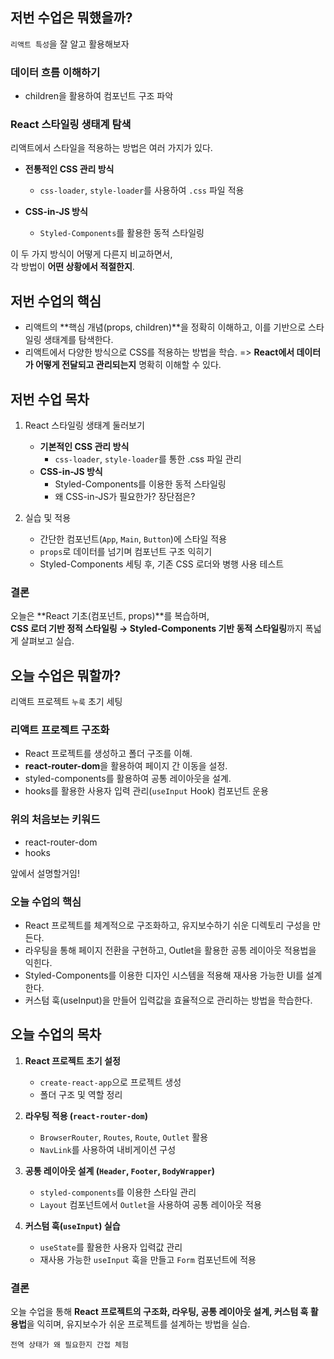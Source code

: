 ## 저번 수업은 뭐했을까?

`리액트 특성`을 잘 알고 활용해보자

### 데이터 흐름 이해하기

- children을 활용하여 컴포넌트 구조 파악

### React 스타일링 생태계 탐색

리액트에서 스타일을 적용하는 방법은 여러 가지가 있다.  

- **전통적인 CSS 관리 방식**  
  - `css-loader`, `style-loader`를 사용하여 `.css` 파일 적용  

- **CSS-in-JS 방식**  
  - `Styled-Components`를 활용한 동적 스타일링  

이 두 가지 방식이 어떻게 다른지 비교하면서,  
각 방법이 **어떤 상황에서 적절한지**.

## 저번 수업의 핵심

- 리액트의 **핵심 개념(props, children)**을 정확히 이해하고, 이를 기반으로 스타일링 생태계를 탐색한다.
- 리액트에서 다양한 방식으로 CSS를 적용하는 방법을 학습.
=> **React에서 데이터가 어떻게 전달되고 관리되는지** 명확히 이해할 수 있다.  

## 저번 수업 목차

1. React 스타일링 생태계 둘러보기  

   - **기본적인 CSS 관리 방식**  
     - `css-loader`, `style-loader`를 통한 .css 파일 관리  
   - **CSS-in-JS 방식**  
     - Styled-Components를 이용한 동적 스타일링  
     - 왜 CSS-in-JS가 필요한가? 장단점은?  

2. 실습 및 적용  

   - 간단한 컴포넌트(`App`, `Main`, `Button`)에 스타일 적용  
   - `props`로 데이터를 넘기며 컴포넌트 구조 익히기  
   - Styled-Components 세팅 후, 기존 CSS 로더와 병행 사용 테스트  

### 결론 

오늘은 **React 기초(컴포넌트, props)**를 복습하며,  
**CSS 로더 기반 정적 스타일링 → Styled-Components 기반 동적 스타일링**까지 폭넓게 살펴보고 실습. 

## 오늘 수업은 뭐할까?

리액트 프로젝트 `누룩` 초기 세팅

### 리액트 프로젝트 구조화

- React 프로젝트를 생성하고 폴더 구조를 이해.
- **react-router-dom**을 활용하여 페이지 간 이동을 설정.
- styled-components를 활용하여 공통 레이아웃을 설계.
- hooks를 활용한 사용자 입력 관리(`useInput` Hook) 컴포넌트 운용

### 위의 처음보는 키워드

- react-router-dom
- hooks

앞에서 설명할거임!

### 오늘 수업의 핵심

- React 프로젝트를 체계적으로 구조화하고, 유지보수하기 쉬운 디렉토리 구성을 만든다.
- 라우팅을 통해 페이지 전환을 구현하고, Outlet을 활용한 공통 레이아웃 적용법을 익힌다.
- Styled-Components를 이용한 디자인 시스템을 적용해 재사용 가능한 UI를 설계한다.
- 커스텀 훅(useInput)을 만들어 입력값을 효율적으로 관리하는 방법을 학습한다.

## 오늘 수업의 목차

1. **React 프로젝트 초기 설정**  
   - `create-react-app`으로 프로젝트 생성  
   - 폴더 구조 및 역할 정리  

2. **라우팅 적용 (`react-router-dom`)**  
   - `BrowserRouter`, `Routes`, `Route`, `Outlet` 활용  
   - `NavLink`를 사용하여 내비게이션 구성  
   
3. **공통 레이아웃 설계 (`Header`, `Footer`, `BodyWrapper`)**  
   - `styled-components`를 이용한 스타일 관리  
   - `Layout` 컴포넌트에서 `Outlet`을 사용하여 공통 레이아웃 적용  
   
4. **커스텀 훅(`useInput`) 실습**  
   - `useState`를 활용한 사용자 입력값 관리  
   - 재사용 가능한 `useInput` 훅을 만들고 `Form` 컴포넌트에 적용  

### 결론

오늘 수업을 통해 **React 프로젝트의 구조화, 라우팅, 공통 레이아웃 설계, 커스텀 훅 활용법**을 익히며, 유지보수가 쉬운 프로젝트를 설계하는 방법을 실습.

`전역 상태가 왜 필요한지 간접 체험`